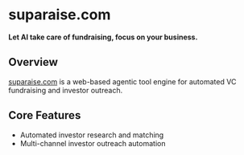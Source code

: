 # suparaise.com

**Let AI take care of fundraising, focus on your business.**

## Overview

[suparaise.com](https://suparaise.com) is a web-based agentic tool engine for automated VC fundraising and investor outreach.

## Core Features

- Automated investor research and matching
- Multi-channel investor outreach automation